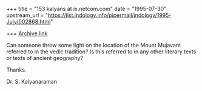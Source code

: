 +++
title = "153 kalyans at ix.netcom.com"
date = "1995-07-30"
upstream_url = "https://list.indology.info/pipermail/indology/1995-July/002868.html"

+++
[Archive link](https://list.indology.info/pipermail/indology/1995-July/002868.html)

Can someone throw some light on the location
of the Mount Mujavant referred to in the 
vedic tradition? Is this referred to in any
other literary texts or texts of ancient geography?

Thanks.

Dr. S. Kalyanaraman





